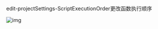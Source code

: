 edit-projectSettings-ScriptExecutionOrder更改函数执行顺序



![img](https://img-blog.csdnimg.cn/a27daec1899241e69f5e13916c1fffe2.png?x-oss-process=image/watermark,type_ZmFuZ3poZW5naGVpdGk,shadow_10,text_aHR0cHM6Ly9ibG9nLmNzZG4ubmV0L3hpYW95YW9BQ2k=,size_16,color_FFFFFF,t_70)
